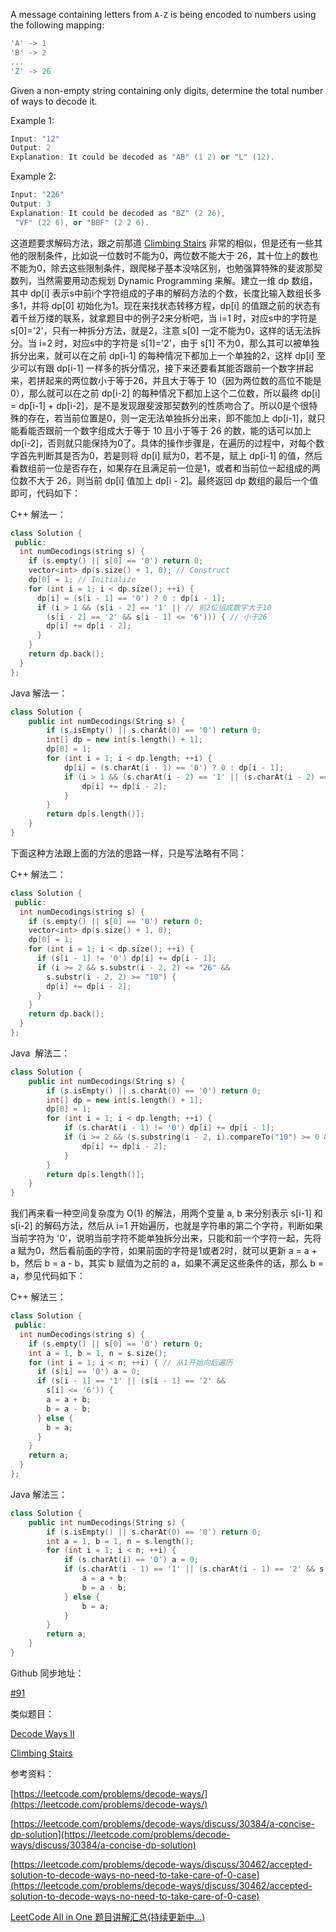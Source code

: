 A message containing letters from `A-Z` is being encoded to numbers using the following mapping:

```cpp
'A' -> 1
'B' -> 2
...
'Z' -> 26
```

Given a non-empty string containing only digits, determine the total number of ways to decode it.

Example 1:

```cpp
Input: "12"
Output: 2
Explanation: It could be decoded as "AB" (1 2) or "L" (12).
```

Example 2:

```cpp
Input: "226"
Output: 3
Explanation: It could be decoded as "BZ" (2 26),
 "VF" (22 6), or "BBF" (2 2 6).
```

这道题要求解码方法，跟之前那道 [Climbing Stairs](http://www.cnblogs.com/grandyang/p/4079165.html) 非常的相似，但是还有一些其他的限制条件，比如说一位数时不能为0，两位数不能大于 26，其十位上的数也不能为0，除去这些限制条件，跟爬梯子基本没啥区别，也勉强算特殊的斐波那契数列，当然需要用动态规划 Dynamic Programming 来解。建立一维 dp 数组，其中 dp\[i\] 表示s中前i个字符组成的子串的解码方法的个数，长度比输入数组长多多1，并将 dp\[0\] 初始化为1。现在来找状态转移方程，dp\[i\] 的值跟之前的状态有着千丝万缕的联系，就拿题目中的例子2来分析吧，当 i=1 时，对应s中的字符是 s\[0\]='2'，只有一种拆分方法，就是2，注意 s\[0\] 一定不能为0，这样的话无法拆分。当 i=2 时，对应s中的字符是 s\[1\]='2'，由于 s\[1\] 不为0，那么其可以被单独拆分出来，就可以在之前 dp\[i-1\] 的每种情况下都加上一个单独的2，这样 dp\[i\] 至少可以有跟 dp\[i-1\] 一样多的拆分情况，接下来还要看其能否跟前一个数字拼起来，若拼起来的两位数小于等于26，并且大于等于 10（因为两位数的高位不能是0），那么就可以在之前 dp\[i-2\] 的每种情况下都加上这个二位数，所以最终 dp\[i\] = dp\[i-1\] + dp\[i-2\]，是不是发现跟斐波那契数列的性质吻合了。所以0是个很特殊的存在，若当前位置是0，则一定无法单独拆分出来，即不能加上 dp\[i-1\]，就只能看能否跟前一个数字组成大于等于 10 且小于等于 26 的数，能的话可以加上 dp\[i-2\]，否则就只能保持为0了。具体的操作步骤是，在遍历的过程中，对每个数字首先判断其是否为0，若是则将 dp\[i\] 赋为0，若不是，赋上 dp\[i-1\] 的值，然后看数组前一位是否存在，如果存在且满足前一位是1，或者和当前位一起组成的两位数不大于 26，则当前 dp\[i\] 值加上 dp\[i - 2\]。最终返回 dp 数组的最后一个值即可，代码如下：

C++ 解法一：

```cpp
class Solution {
 public:
  int numDecodings(string s) {
    if (s.empty() || s[0] == '0') return 0;
    vector<int> dp(s.size() + 1, 0); // Construct
    dp[0] = 1; // Initialize
    for (int i = 1; i < dp.size(); ++i) {
      dp[i] = (s[i - 1] == '0') ? 0 : dp[i - 1];
      if (i > 1 && (s[i - 2] == '1' || // 前2位组成数字大于10
        (s[i - 2] == '2' && s[i - 1] <= '6'))) { // 小于26
        dp[i] += dp[i - 2];
      }
    }
    return dp.back();
  }
};
```

Java 解法一：

```cpp
class Solution {
    public int numDecodings(String s) {
        if (s.isEmpty() || s.charAt(0) == '0') return 0;
        int[] dp = new int[s.length() + 1];
        dp[0] = 1;
        for (int i = 1; i < dp.length; ++i) {
            dp[i] = (s.charAt(i - 1) == '0') ? 0 : dp[i - 1];
            if (i > 1 && (s.charAt(i - 2) == '1' || (s.charAt(i - 2) == '2' && s.charAt(i - 1) <= '6'))) {
                dp[i] += dp[i - 2];
            }
        }
        return dp[s.length()];
    }
}
```

下面这种方法跟上面的方法的思路一样，只是写法略有不同：

C++ 解法二：

```cpp
class Solution {
 public:
  int numDecodings(string s) {
    if (s.empty() || s[0] == '0') return 0;
    vector<int> dp(s.size() + 1, 0);
    dp[0] = 1;
    for (int i = 1; i < dp.size(); ++i) {
      if (s[i - 1] != '0') dp[i] += dp[i - 1];
      if (i >= 2 && s.substr(i - 2, 2) <= "26" &&
        s.substr(i - 2, 2) >= "10") {
        dp[i] += dp[i - 2];
      }
    }
    return dp.back();
  }
};
```

Java  解法二：

```cpp
class Solution {
    public int numDecodings(String s) {
        if (s.isEmpty() || s.charAt(0) == '0') return 0;
        int[] dp = new int[s.length() + 1];
        dp[0] = 1;
        for (int i = 1; i < dp.length; ++i) {
            if (s.charAt(i - 1) != '0') dp[i] += dp[i - 1];
            if (i >= 2 && (s.substring(i - 2, i).compareTo("10") >= 0 && s.substring(i - 2, i).compareTo("26") <= 0)) {
                dp[i] += dp[i - 2];
            }
        }
        return dp[s.length()];
    }
}
```

我们再来看一种空间复杂度为 O(1) 的解法，用两个变量 a, b 来分别表示 s\[i-1\] 和 s\[i-2\] 的解码方法，然后从 i=1 开始遍历，也就是字符串的第二个字符，判断如果当前字符为 '0'，说明当前字符不能单独拆分出来，只能和前一个字符一起，先将 a 赋为0，然后看前面的字符，如果前面的字符是1或者2时，就可以更新 a = a + b，然后 b = a - b，其实 b 赋值为之前的 a，如果不满足这些条件的话，那么 b = a，参见代码如下：

C++ 解法三：

```cpp
class Solution {
 public:
  int numDecodings(string s) {
    if (s.empty() || s[0] == '0') return 0;
    int a = 1, b = 1, n = s.size();
    for (int i = 1; i < n; ++i) { // 从1开始向后遍历
      if (s[i] == '0') a = 0;
      if (s[i - 1] == '1' || (s[i - 1] == '2' &&
        s[i] <= '6')) {
        a = a + b;
        b = a - b;
      } else {
        b = a;
      }
    }
    return a;
  }
};
```

Java 解法三：

```cpp
class Solution {
    public int numDecodings(String s) {
        if (s.isEmpty() || s.charAt(0) == '0') return 0;
        int a = 1, b = 1, n = s.length();
        for (int i = 1; i < n; ++i) {
            if (s.charAt(i) == '0') a = 0;
            if (s.charAt(i - 1) == '1' || (s.charAt(i - 1) == '2' && s.charAt(i) <= '6')) {
                a = a + b;
                b = a - b;
            } else {
                b = a;
            }
        }
        return a;
    }
}
```

Github 同步地址：

[#91](https://github.com/grandyang/leetcode/issues/91)

类似题目：

[Decode Ways II](http://www.cnblogs.com/grandyang/p/7279152.html)

[Climbing Stairs](http://www.cnblogs.com/grandyang/p/4079165.html)

参考资料：

[https://leetcode.com/problems/decode-ways/](https://leetcode.com/problems/decode-ways/)

[https://leetcode.com/problems/decode-ways/discuss/30384/a-concise-dp-solution](https://leetcode.com/problems/decode-ways/discuss/30384/a-concise-dp-solution)

[https://leetcode.com/problems/decode-ways/discuss/30462/accepted-solution-to-decode-ways-no-need-to-take-care-of-0-case](https://leetcode.com/problems/decode-ways/discuss/30462/accepted-solution-to-decode-ways-no-need-to-take-care-of-0-case)

[LeetCode All in One 题目讲解汇总(持续更新中...)](http://www.cnblogs.com/grandyang/p/4606334.html)
